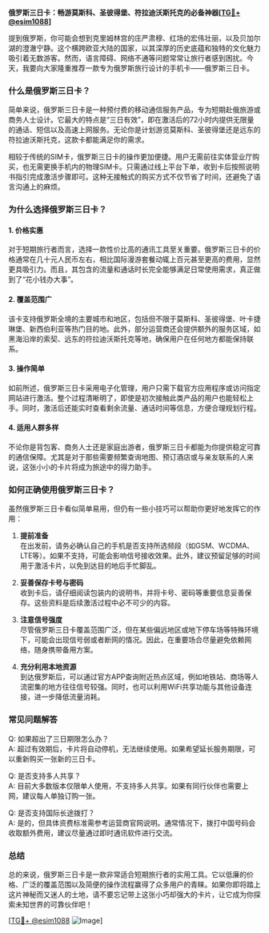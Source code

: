 **俄罗斯三日卡：畅游莫斯科、圣彼得堡、符拉迪沃斯托克的必备神器[[TG💪+ @esim1088](https://t.me/s/esim1088)]**

提到俄罗斯，你可能会想到克里姆林宫的庄严肃穆、红场的宏伟壮丽，以及贝加尔湖的澄澈宁静。这个横跨欧亚大陆的国家，以其深厚的历史底蕴和独特的文化魅力吸引着无数游客。然而，语言障碍、网络不通等问题常常让旅行者感到困扰。今天，我要向大家隆重推荐一款专为俄罗斯旅行设计的手机卡——俄罗斯三日卡。

### 什么是俄罗斯三日卡？

简单来说，俄罗斯三日卡是一种预付费的移动通信服务产品，专为短期赴俄旅游或商务人士设计。它最大的特点是“三日有效”，即在激活后的72小时内提供无限量的通话、短信以及高速上网服务。无论你是计划游览莫斯科、圣彼得堡还是远东的符拉迪沃斯托克，这款卡都能满足你的需求。

相较于传统的SIM卡，俄罗斯三日卡的操作更加便捷。用户无需前往实体营业厅购买，也无需更换手机内的物理SIM卡。只需通过线上平台下单，收到卡后按照说明书指引完成激活步骤即可。这种无接触式的购买方式不仅节省了时间，还避免了语言沟通上的麻烦。

### 为什么选择俄罗斯三日卡？

#### 1. **价格实惠**
   对于短期旅行者而言，选择一款性价比高的通讯工具至关重要。俄罗斯三日卡的价格通常在几十元人民币左右，相比国际漫游套餐动辄上百元甚至更高的费用，显然更具吸引力。而且，其包含的流量和通话时长完全能够满足日常使用需求，真正做到了“花小钱办大事”。

#### 2. **覆盖范围广**
   该卡支持俄罗斯全境的主要城市和地区，包括但不限于莫斯科、圣彼得堡、叶卡捷琳堡、新西伯利亚等热门目的地。此外，部分运营商还会提供额外的服务区域，如黑海沿岸的索契、远东的符拉迪沃斯托克等地，确保用户在任何地方都能保持联系。

#### 3. **操作简单**
   如前所述，俄罗斯三日卡采用电子化管理，用户只需下载官方应用程序或访问指定网站进行激活。整个过程清晰明了，即使是初次接触此类产品的用户也能轻松上手。同时，激活后还能实时查看剩余流量、通话时间等信息，方便合理规划行程。

#### 4. **适用人群多样**
   不论你是背包客、商务人士还是家庭出游者，俄罗斯三日卡都能为你提供稳定可靠的通信保障。尤其是对于那些需要频繁查询地图、预订酒店或与亲友联系的人来说，这张小小的卡片将成为旅途中的得力助手。

### 如何正确使用俄罗斯三日卡？

虽然俄罗斯三日卡看似简单易用，但仍有一些小技巧可以帮助你更好地发挥它的作用：

1. **提前准备**  
   在出发前，请务必确认自己的手机是否支持所选频段（如GSM、WCDMA、LTE等）。如果不支持，可能会影响信号接收效果。此外，建议预留足够的时间用于激活卡片，以免到达目的地后手忙脚乱。

2. **妥善保存卡号与密码**  
   收到卡后，请仔细阅读包装内的说明书，并将卡号、密码等重要信息妥善保存。这些资料是后续激活过程中必不可少的内容。

3. **注意信号强度**  
   尽管俄罗斯三日卡覆盖范围广泛，但在某些偏远地区或地下停车场等特殊环境下，可能会出现信号弱或者断网的情况。因此，在重要场合尽量避免依赖网络，随身携带备用方案。

4. **充分利用本地资源**  
   到达俄罗斯后，可以通过官方APP查询附近热点区域，例如地铁站、商场等人流密集的地方往往信号较强。同时，也可以利用WiFi共享功能与其他设备连接，进一步降低流量消耗。

### 常见问题解答

Q: 如果超出了三日期限怎么办？  
A: 超过有效期后，卡片将自动停机，无法继续使用。如果希望延长服务期限，可以重新购买一张新的三日卡。

Q: 是否支持多人共享？  
A: 目前大多数版本仅限单人使用，不支持多人共享。如果有同行伙伴也需要上网，建议每人单独订购一张。

Q: 是否支持国际长途拨打？  
A: 是的，但具体资费标准需参考运营商官网说明。通常情况下，拨打中国号码会收取额外费用，建议尽量通过即时通讯软件进行交流。

### 总结

总的来说，俄罗斯三日卡是一款非常适合短期旅行者的实用工具。它以低廉的价格、广泛的覆盖范围以及简便的操作流程赢得了众多用户的青睐。如果你即将踏上这片神秘而又迷人的土地，请不要忘记带上这张小巧却强大的卡片，让它成为你探索未知世界的可靠伙伴吧！

[[TG💪+ @esim1088](https://t.me/s/esim1088) ![Image](https://i.postimg.cc/4NQfJmqS/Snipaste-2025-05-13-00-14-12.png)]
